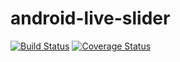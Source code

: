 # android-live-slider

[![Build Status](https://travis-ci.org/Park-Wonbin/android-live-slider.svg?branch=master)](https://travis-ci.org/Park-Wonbin/android-live-slider)
[![Coverage Status](https://coveralls.io/repos/github/Park-Wonbin/android-live-slider/badge.svg?branch=master)](https://coveralls.io/github/Park-Wonbin/android-live-slider?branch=master)
